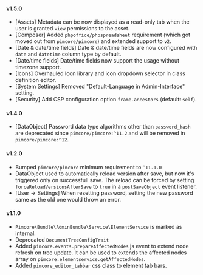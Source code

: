 #### v1.5.0
- [Assets] Metadata can be now displayed as a read-only tab when the user is granted `view` permissions to the asset.
- [Composer] Added `phpoffice/phpspreadsheet` requirement (which got moved out from `pimcore/pimcore`) and extended support to `v2`.
- [Date & date/time fields] Date & date/time fields are now configured with `date` and `datetime` column type by default.
- [Date/time fields] Date/time fields now support the usage without timezone support.
- [Icons] Overhauled Icon library and icon dropdown selector in class definition editor.
- [System Settings] Removed "Default-Language in Admin-Interface" setting.
- [Security] Add CSP configuration option `frame-ancestors` (default: `self`).

#### v1.4.0
- [DataObject] Password data type algorithms other than `password_hash` are deprecated since `pimcore/pimcore:^11.2` and will be removed in `pimcore/pimcore:^12`.

#### v1.2.0
- Bumped `pimcore/pimcore` minimum requirement to `^11.1.0`
- DataObject used to automatically reload version after save, but now it's triggered only on successfull save. The reload can be forced by setting `forceReloadVersionsAfterSave` to `true` in a `postSaveObject` event listener.
- [User -> Settings] When resetting password, setting the new password same as the old one would throw an error.

#### v1.1.0
- `Pimcore\Bundle\AdminBundle\Service\ElementService` is marked as internal.
- Deprecated `DocumentTreeConfigTrait`
- Added `pimcore.events.prepareAffectedNodes` js event to extend node refresh on tree update. It can be used to 
   extends the affected nodes array on `pimcore.elementservice.getAffectedNodes`.
- Added `pimcore_editor_tabbar` css class to element tab bars.
